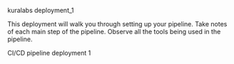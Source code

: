 kuralabs deployment_1

This deployment will walk you through
setting up your pipeline. Take notes of each main step of the pipeline.
Observe all the tools being used in the pipeline.

CI/CD pipeline deployment 1
